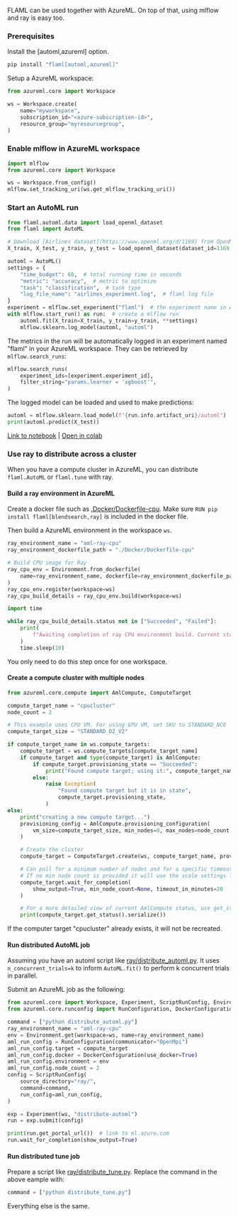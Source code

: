 FLAML can be used together with AzureML. On top of that, using mlflow and ray is easy too.

### Prerequisites

Install the \[automl,azureml\] option.

```bash
pip install "flaml[automl,azureml]"
```

Setup a AzureML workspace:

```python
from azureml.core import Workspace

ws = Workspace.create(
    name="myworkspace",
    subscription_id="<azure-subscription-id>",
    resource_group="myresourcegroup",
)
```

### Enable mlflow in AzureML workspace

```python
import mlflow
from azureml.core import Workspace

ws = Workspace.from_config()
mlflow.set_tracking_uri(ws.get_mlflow_tracking_uri())
```

### Start an AutoML run

```python
from flaml.automl.data import load_openml_dataset
from flaml import AutoML

# Download [Airlines dataset](https://www.openml.org/d/1169) from OpenML. The task is to predict whether a given flight will be delayed, given the information of the scheduled departure.
X_train, X_test, y_train, y_test = load_openml_dataset(dataset_id=1169, data_dir="./")

automl = AutoML()
settings = {
    "time_budget": 60,  # total running time in seconds
    "metric": "accuracy",  # metric to optimize
    "task": "classification",  # task type
    "log_file_name": "airlines_experiment.log",  # flaml log file
}
experiment = mlflow.set_experiment("flaml")  # the experiment name in AzureML workspace
with mlflow.start_run() as run:  # create a mlflow run
    automl.fit(X_train=X_train, y_train=y_train, **settings)
    mlflow.sklearn.log_model(automl, "automl")
```

The metrics in the run will be automatically logged in an experiment named "flaml" in your AzureML workspace. They can be retrieved by `mlflow.search_runs`:

```python
mlflow.search_runs(
    experiment_ids=[experiment.experiment_id],
    filter_string="params.learner = 'xgboost'",
)
```

The logged model can be loaded and used to make predictions:

```python
automl = mlflow.sklearn.load_model(f"{run.info.artifact_uri}/automl")
print(automl.predict(X_test))
```

[Link to notebook](https://github.com/microsoft/FLAML/blob/main/notebook/integrate_azureml.ipynb) | [Open in colab](https://colab.research.google.com/github/microsoft/FLAML/blob/main/notebook/integrate_azureml.ipynb)

### Use ray to distribute across a cluster

When you have a compute cluster in AzureML, you can distribute `flaml.AutoML` or `flaml.tune` with ray.

#### Build a ray environment in AzureML

Create a docker file such as [.Docker/Dockerfile-cpu](https://github.com/microsoft/FLAML/blob/main/test/.Docker/Dockerfile-cpu). Make sure `RUN pip install flaml[blendsearch,ray]` is included in the docker file.

Then build a AzureML environment in the workspace `ws`.

```python
ray_environment_name = "aml-ray-cpu"
ray_environment_dockerfile_path = "./Docker/Dockerfile-cpu"

# Build CPU image for Ray
ray_cpu_env = Environment.from_dockerfile(
    name=ray_environment_name, dockerfile=ray_environment_dockerfile_path
)
ray_cpu_env.register(workspace=ws)
ray_cpu_build_details = ray_cpu_env.build(workspace=ws)

import time

while ray_cpu_build_details.status not in ["Succeeded", "Failed"]:
    print(
        f"Awaiting completion of ray CPU environment build. Current status is: {ray_cpu_build_details.status}"
    )
    time.sleep(10)
```

You only need to do this step once for one workspace.

#### Create a compute cluster with multiple nodes

```python
from azureml.core.compute import AmlCompute, ComputeTarget

compute_target_name = "cpucluster"
node_count = 2

# This example uses CPU VM. For using GPU VM, set SKU to STANDARD_NC6
compute_target_size = "STANDARD_D2_V2"

if compute_target_name in ws.compute_targets:
    compute_target = ws.compute_targets[compute_target_name]
    if compute_target and type(compute_target) is AmlCompute:
        if compute_target.provisioning_state == "Succeeded":
            print("Found compute target; using it:", compute_target_name)
        else:
            raise Exception(
                "Found compute target but it is in state",
                compute_target.provisioning_state,
            )
else:
    print("creating a new compute target...")
    provisioning_config = AmlCompute.provisioning_configuration(
        vm_size=compute_target_size, min_nodes=0, max_nodes=node_count
    )

    # Create the cluster
    compute_target = ComputeTarget.create(ws, compute_target_name, provisioning_config)

    # Can poll for a minimum number of nodes and for a specific timeout.
    # If no min node count is provided it will use the scale settings for the cluster
    compute_target.wait_for_completion(
        show_output=True, min_node_count=None, timeout_in_minutes=20
    )

    # For a more detailed view of current AmlCompute status, use get_status()
    print(compute_target.get_status().serialize())
```

If the computer target "cpucluster" already exists, it will not be recreated.

#### Run distributed AutoML job

Assuming you have an automl script like [ray/distribute_automl.py](https://github.com/microsoft/FLAML/blob/main/test/ray/distribute_automl.py). It uses `n_concurrent_trials=k` to inform `AutoML.fit()` to perform k concurrent trials in parallel.

Submit an AzureML job as the following:

```python
from azureml.core import Workspace, Experiment, ScriptRunConfig, Environment
from azureml.core.runconfig import RunConfiguration, DockerConfiguration

command = ["python distribute_automl.py"]
ray_environment_name = "aml-ray-cpu"
env = Environment.get(workspace=ws, name=ray_environment_name)
aml_run_config = RunConfiguration(communicator="OpenMpi")
aml_run_config.target = compute_target
aml_run_config.docker = DockerConfiguration(use_docker=True)
aml_run_config.environment = env
aml_run_config.node_count = 2
config = ScriptRunConfig(
    source_directory="ray/",
    command=command,
    run_config=aml_run_config,
)

exp = Experiment(ws, "distribute-automl")
run = exp.submit(config)

print(run.get_portal_url())  # link to ml.azure.com
run.wait_for_completion(show_output=True)
```

#### Run distributed tune job

Prepare a script like [ray/distribute_tune.py](https://github.com/microsoft/FLAML/blob/main/test/ray/distribute_tune.py). Replace the command in the above eample with:

```python
command = ["python distribute_tune.py"]
```

Everything else is the same.
